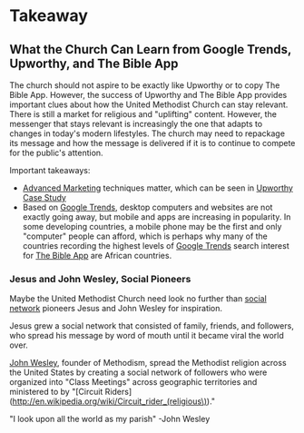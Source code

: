 # Takeaway

## What the Church Can Learn from Google Trends, Upworthy, and The Bible App 

The church should not aspire to be exactly like Upworthy or to copy The Bible App. However, the success of Upworthy and The Bible App provides important clues about how the United Methodist Church can stay relevant. There is still a market for religious and "uplifting" content. However, the messenger that stays relevant is increasingly the one that adapts to changes in today's modern lifestyles. The church may need to repackage its message and how the message is delivered if it is to continue to compete for the public's attention. 

Important takeaways:
* [Advanced Marketing](advanced_marketing_options.md) techniques matter, which can be seen in [Upworthy Case Study](upworthy_case_study.md)
* Based on [Google Trends](google_trends.md), desktop computers and websites are not exactly going away, but mobile and apps are increasing in popularity. In some developing countries, a mobile phone may be the first and only "computer" people can afford, which is perhaps why many of the countries recording the highest levels of [Google Trends](google_trends.md) search interest for [The Bible App](the_bible_app_case_study.md) are African countries. 

### Jesus and John Wesley, Social Pioneers

Maybe the United Methodist Church need look no further than [social network](http://en.wikipedia.org/wiki/Social_network) pioneers Jesus and John Wesley for inspiration. 

Jesus grew a social network that consisted of family, friends, and followers, who spread his message by word of mouth until it became viral the world over. 

[John Wesley](http://en.wikipedia.org/wiki/John_Wesley), founder of Methodism, spread the Methodist religion across the United States by creating a social network of followers who were organized into "Class Meetings" across geographic territories and ministered to by "[Circuit Riders](http://en.wikipedia.org/wiki/Circuit_rider_(religious\))." 

"I look upon all the world as my parish" -John Wesley

